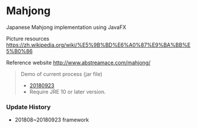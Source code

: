 # Mahjong

Japanese Mahjong implementation using JavaFX


Picture resources https://zh.wikipedia.org/wiki/%E5%9B%BD%E6%A0%87%E9%BA%BB%E5%B0%86

Reference website http://www.abstreamace.com/mahjong/



> Demo of current process (jar file)
> - [20180923](https://drive.google.com/file/d/1HrD-T9F4EUn4QeD1a0bQxRh6Ex-5HK7r/view?usp=sharing)
> - Require JRE 10 or later version.



### Update History

- 201808~20180923 framework
